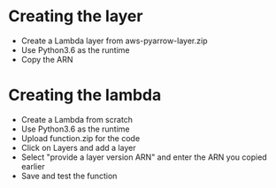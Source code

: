 # Creating the layer
- Create a Lambda layer from aws-pyarrow-layer.zip
- Use Python3.6 as the runtime
- Copy the ARN

# Creating the lambda
- Create a Lambda from scratch
- Use Python3.6 as the runtime
- Upload function.zip for the code
- Click on Layers and add a layer
- Select "provide a layer version ARN" and enter the ARN you copied earlier
- Save and test the function
